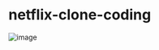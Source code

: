 # netflix-clone-coding

![image](https://github.com/user-attachments/assets/3f224452-8808-41c7-a65e-f9d775f3b005)
